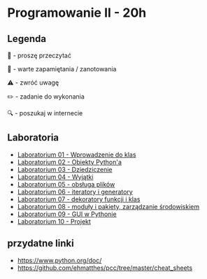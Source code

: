 # Programowanie II - 20h
## Legenda
📖 - proszę przeczytać

📝 - warte zapamiętania / zanotowania

⚠️ - zwróć uwagę

✏️ - zadanie do wykonania

🔍 - poszukaj w internecie

## Laboratoria
- [Laboratorium 01 - Wprowadzenie do klas](lab/01_classes.md)
- [Laboratorium 02 - Obiekty Python'a](lab/02_pythonic_objects.md)
- [Laboratorium 03 - Dziedziczenie](lab/03_inheritance.md)
- [Laboratorium 04 - Wyjątki](lab/04_exceptions.md)
- [Laboratorium 05 - obsługa plików](lab/05_files_serialization.md)
- [Laboratorium 06 - iteratory i generatory](#)
- [Laboratorium 07 - dekoratory funkcji i klas](#)
- [Laboratorium 08 - moduły i pakiety, zarządzanie środowiskiem](#)
- [Laboratorium 09 - GUI w Pythonie](#)
- [Laboratorium 10 - Projekt](#)

## przydatne linki
- https://www.python.org/doc/
- https://github.com/ehmatthes/pcc/tree/master/cheat_sheets
